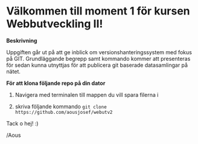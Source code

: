 # Välkommen till moment 1 för kursen Webbutveckling II!

**Beskrivning**

Uppgiften går ut på att ge inblick om versionshanteringssystem med fokus på GIT. Grundläggande begrepp samt kommando kommer att presenteras för sedan kunna utnyttjas för att publicera git baserade datasamlingar på nätet.

**För att klona följande repo på din dator**

 1. Navigera med terminalen till mappen du vill spara filerna i

 2. skriva följande kommando `git clone
    https://github.com/aousjosef/webutv2`

Tack o hej! :)

/Aous

